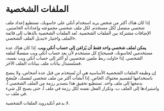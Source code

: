 # الملفات الشخصية

إذا كان هناك أكثر من شخص يريد استخدام أنكي على حاسوبك، تستطيع إعداد ملف شخصي منفصل
لكل مستخدم. لكل ملف شخصي مجموعته وإعداداته الخاصتين. الإضافات مشتركة بين الملفات الشخصية.
تُعد الملفات الشخصية بالذهاب إلى قائمة الملف واختيار «تبديل الملف الشخصي».

**يمكن لملف شخصي واحد فقط أن يُزامَن إلى حساب أنكي ويب**.
إذا كان هناك عدة مستخدمين لحاسوبك، فسيحتاج كل مستخدم لأن يعد حساب أنكي ويب منفصلًا
لملفه الشخصي. إذا حاولت ربط ملفين شخصيين أو أكثر إلى حساب أنكي ويب نفسه، فستُستبدَل بيانات ملف ببيانات الملف الآخر.

إن وظيفة الملفات الشخصية الأساسية هي أن تُستخدَم من قبل عدة أشخاص، ولا ينصح باستخدامها
لتقسيم محتواك الخاص.
إذا أنشأت أكثر من ملف شخصي لنفسك، فيُنصَح بدمجها إلى ملف واحد. تستطيع تحقيق هذا
بتصدير رزمة من الملف الشخصي أ، واستيرادها إلى الملف ب، وتكرار الفعل نفسه لكل رزمة في ملف أ،
حتى يصبح كل شيء في ملف ب.

لا يدعم أنكيدرويد الملفات الشخصية.
